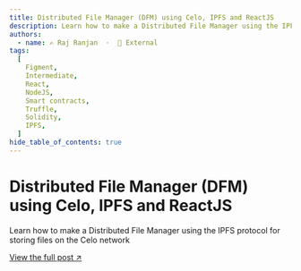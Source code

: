 ```yaml
---
title: Distributed File Manager (DFM) using Celo, IPFS and ReactJS
description: Learn how to make a Distributed File Manager using the IPFS protocol for storing files on the Celo network
authors:
  - name: ✍️ Raj Ranjan  ·  🔗 External
tags:
  [
    Figment,
    Intermediate,
    React,
    NodeJS,
    Smart contracts,
    Truffle,
    Solidity,
    IPFS,
  ]
hide_table_of_contents: true
---
```


# Distributed File Manager (DFM) using Celo, IPFS and ReactJS

Learn how to make a Distributed File Manager using the IPFS protocol for storing files on the Celo network

[View the full post ↗️](https://learn.figment.io/tutorials/distributed-file-manager-using-ipfs-celo-reactjs)

<!--truncate-->
